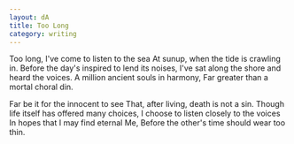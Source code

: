 ```yaml
---
layout: dA
title: Too Long
category: writing
---
```


Too long, I've come to listen to the sea
At sunup, when the tide is crawling in.
Before the day's inspired to lend its noises,
I've sat along the shore and heard the voices.
A million ancient souls in harmony,
Far greater than a mortal choral din.

Far be it for the innocent to see
That, after living, death is not a sin.
Though life itself has offered many choices,
I choose to listen closely to the voices
In hopes that I may find eternal Me,
Before the other's time should wear too thin.
